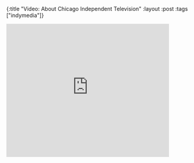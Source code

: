 {:title "Video: About Chicago Independent Television"
:layout :post
:tags  ["indymedia"]}

<iframe width="425" height="349" src="http://www.youtube.com/embed/yVuUBmxrzuM" frameborder="0" allowfullscreen></iframe>